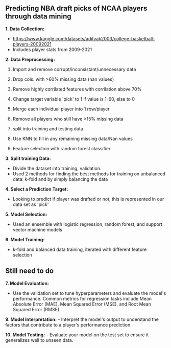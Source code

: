 ## Predicting NBA draft picks of NCAA players through data mining 

**1. Data Collection:**
   - https://www.kaggle.com/datasets/adityak2003/college-basketball-players-20092021
   - Includes player stats from 2009-2021

**2. Data Preprocessing:**
   1) Import and remove corrupt/inconsistant/unnecessary data
   
   2) Drop cols. with >60% missing data (nan values) 
   
   3) Remove highly corrilated features with corrilation above 70%
   
   4) Change target variable 'pick' to 1 if value is 1-60, else to 0
   
   5) Merge each individual player into 1 row/player
   
   6) Remove all players who still have >15% missing data 
   
   7) split into training and testing data
   
   8) Use KNN to fill in any remaining missing data/Nan values
   
   9) Feature selection with random forest classifier 

**3. Split training Data:**
   - Divide the dataset into training, validation.
   - Used 2 methods for finding the best methods for training on unbalanced data: k-fold and by simply balancing the data 

**4. Select a Prediction Target:**
   - Looking to predict if player was drafted or not, this is represented in our data set as 'pick'
     
**5. Model Selection:**
   - Used an ensemble with logistic regression, random forest, and support vector machine models 

**6. Model Training:**
   - k-fold and balanced data training, iterated with different feature selection 

## Still need to do 

**7. Model Evaluation:**
   - Use the validation set to tune hyperparameters and evaluate the model's performance. Common metrics for regression tasks include Mean Absolute Error (MAE), Mean Squared Error (MSE), and Root Mean Squared Error (RMSE).

**9. Model Interpretation:**
    - Interpret the model's output to understand the factors that contribute to a player's performance prediction.

**10. Model Testing:**
    - Evaluate your model on the test set to ensure it generalizes well to unseen data.
